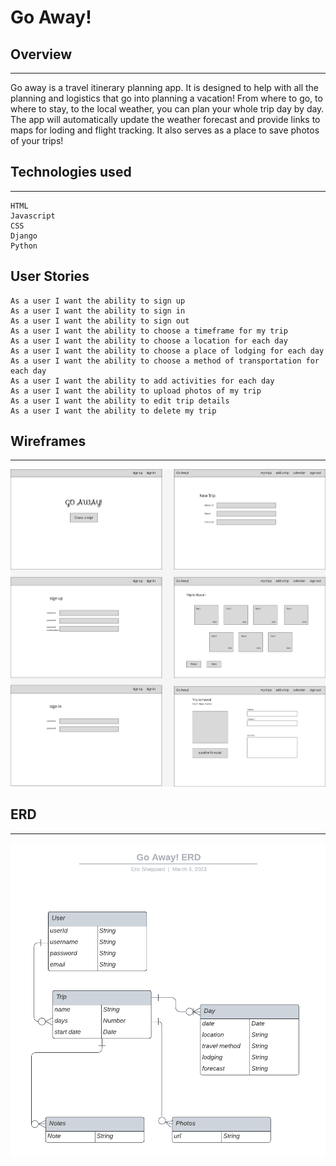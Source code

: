 # Go Away!

## Overview
---
Go away is a travel itinerary planning app.  It is designed to help with all the planning and logistics that go into planning a vacation!  From where to go, to where to stay, to the local weather, you can plan your whole trip day by day.  The app will automatically update the weather forecast and provide links to maps for loding and flight tracking.  It also serves as a place to save photos of your trips!

## Technologies used
---
    HTML
    Javascript
    CSS
    Django
    Python
    

## User Stories

    As a user I want the ability to sign up
    As a user I want the ability to sign in
    As a user I want the ability to sign out
    As a user I want the ability to choose a timeframe for my trip
    As a user I want the ability to choose a location for each day
    As a user I want the ability to choose a place of lodging for each day
    As a user I want the ability to choose a method of transportation for each day
    As a user I want the ability to add activities for each day
    As a user I want the ability to upload photos of my trip
    As a user I want the ability to edit trip details
    As a user I want the ability to delete my trip
    
## Wireframes
---
![Go Away Wireframes](./images/goawaywireframes2.png)

## ERD
---
![Go Away ERD](./images/goawayERD.png)